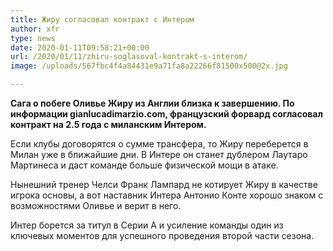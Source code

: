 ```yaml
---
title: Жиру согласовал контракт с Интером
author: xfr
type: news
date: 2020-01-11T09:58:21+00:00
url: /2020/01/11/zhiru-soglasoval-kontrakt-s-interom/
image: /uploads/567fbc4f4a84431e9a71fa8a22266f81500x500@2x.jpg

---
```

**Сага о побеге Оливье Жиру из Англии близка к завершению. По информации gianlucadimarzio.com, французский форвард согласовал контракт на 2.5 года с миланским Интером.**

Если клубы договорятся о сумме трансфера, то Жиру переберется в Милан уже в ближайшие дни. В Интере он станет дублером Лаутаро Мартинеса и даст команде больше физической мощи в атаке.

Нынешний тренер Челси Франк Лампард не котирует Жиру в качестве игрока основы, а вот наставник Интера Антонио Конте хорошо знаком с возможностями Оливье и верит в него.

Интер борется за титул в Серии А и усиление команды один из ключевых моментов для успешного проведения второй части сезона.